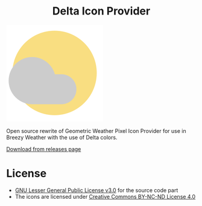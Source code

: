 <h1 align="center">Delta Icon Provider</h1>

![Icon](fastlane/metadata/android/en-US/images/icon.png)

Open source rewrite of Geometric Weather Pixel Icon Provider for use in Breezy Weather with the use of Delta colors.

[Download from releases page](https://github.com/Delta-Icons/BreezyWeatherIcons/releases)

# License

* [GNU Lesser General Public License v3.0](/LICENSE) for the source code part
* The icons are licensed under [Creative Commons BY-NC-ND License 4.0](https://creativecommons.org/licenses/by-nc-nd/4.0/)